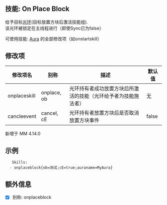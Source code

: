 技能: On Place Block
--------------------------

给予目标[光环](技能/列表/Aura)(目标放置方块后激活技能组).  
该光环被锁定在主线程进行（即使Sync已为false）

可使用技能: [Aura](/技能/列表/aura) 的全部修改项（如onstartskill）

修改项
----------

| 修改项名 | 别称    | 描述                                                                                                    | 默认值 |
|-----------|------------|----------------------------------------------------------------------------------------------------------------|---------------|
| onplaceskill | onplace, ob | 光环持有者成功放置方块后所激活的技能（光环给予者为技能施法者） | 无 |
| cancleevent | cancel, cE | 光环持有者放置方块后是否取消放置方块事件 | false |

新增于 MM 4.14.0

示例
--------

       Skills:
      - onplaceblock{ob=测试;cE=true;auraname=MyAura}

额外信息
--------

- [x] 别称: onplaceblock